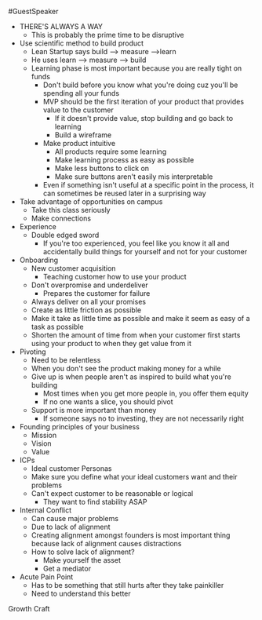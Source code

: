 #GuestSpeaker
- THERE'S ALWAYS A WAY
	- This is probably the prime time to be disruptive 
- Use scientific method to build product
	- Lean Startup says build --> measure -->learn
	- He uses learn --> measure --> build
	- Learning phase is most important because you are really tight on funds
		- Don't build before you know what you're doing cuz you'll be spending all your funds
		- MVP should be the first iteration of your product that provides value to the customer
			- If it doesn't provide value, stop building and go back to learning
			- Build a wireframe
		- Make product intuitive 
			- All products require some learning
			- Make learning process as easy as possible
			- Make less buttons to click on
			- Make sure buttons aren't easily mis interpretable
		- Even if something isn't useful at a specific point in the process, it can sometimes be reused later in a surprising way
- Take advantage of opportunities on campus
	- Take this class seriously
	- Make connections
- Experience
	- Double edged sword
		- If you're too experienced, you feel like you know it all and accidentally build things for yourself and not for your customer
- Onboarding
	- New customer acquisition
		- Teaching customer how to use your product
	- Don't overpromise and underdeliver
		- Prepares the customer for failure
	- Always deliver on all your promises
	- Create as little friction as possible
	- Make it take as little time as possible and make it seem as easy of a task as possible
	- Shorten the amount of time from when your customer first starts using your product to when they get value from it
- Pivoting
	- Need to be relentless 
	- When you don't see the product making money for a while
	- Give up is when people aren't as inspired to build what you're building
		- Most times when you get more people in, you offer them equity
		- If no one wants a slice, you should pivot
	- Support is more important than money
		- If someone says no to investing, they are not necessarily right
- Founding principles of your business
	- Mission
	- Vision
	- Value
- ICPs
	- Ideal customer Personas
	- Make sure you define what your ideal customers want and their problems
	- Can't expect customer to be reasonable or logical
		- They want to find stability ASAP
- Internal Conflict
	- Can cause major problems 
	- Due to lack of alignment 
	- Creating alignment amongst founders is most important thing because lack of alignment causes distractions 
	- How to solve lack of alignment?
		- Make yourself the asset 
		- Get a mediator
- Acute Pain Point
	- Has to be something that still hurts after they take painkiller
	- Need to understand this better

Growth Craft